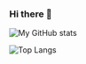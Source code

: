 ### Hi there 👋
![My GitHub stats](https://github-readme-stats.vercel.app/api?username=gregoiremahon&show_icons=true&theme=radical&include_all_commits=true)

![Top Langs](https://github-readme-stats.vercel.app/api/top-langs/?username=gregoiremahon&layout=compact) 
<!--
**gregoiremahon/gregoiremahon** is a ✨ _special_ ✨ repository because its `README.md` (this file) appears on your GitHub profile.
H
Here are some ideas to get you started:

- 🔭 I’m currently working on ...
- 🌱 I’m currently learning ...
- 👯 I’m looking to collaborate on ...
- 🤔 I’m looking for help with ...
- 💬 Ask me about ...
- 📫 How to reach me: ...
- 😄 Pronouns: ...
- ⚡ Fun fact: ...
-->
